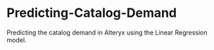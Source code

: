 # Predicting-Catalog-Demand
Predicting the catalog demand in Alteryx using the Linear Regression model.
